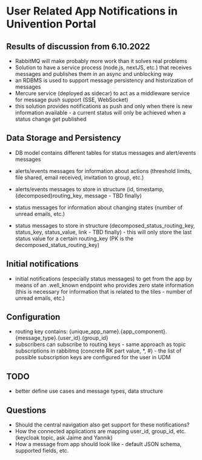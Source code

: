 # User Related App Notifications in Univention Portal

## Results of discussion from 6.10.2022

- RabbitMQ will make probably more work than it solves real problems
- Solution to have a service process (node.js, nextJS, etc.) that receives messages and publishes them in an async and unblocking way
- an RDBMS is used to support message persistency and historization of messages
- Mercure service (deployed as sidecar) to act as a middleware service for message push support (SSE, WebSocket)
- this solution provides notifications as push and only when there is new information available - a current status will only be achieved when a status change get published

## Data Storage and Persistency

- DB model contains different tables for status messages and alert/events messages
- alerts/events messages for information about actions (threshold limits, file shared, email received, invitation to group, etc.)
- alerts/events messages to store in structure (id, timestamp, {decomposed}routing_key, message - TBD finally)

- status messages for information about changing states (number of unread emails, etc.)
- status messages to store in structure (decomposed_status_routing_key, status_key, status_value, link - TBD finally) - this will only store the last status value for a certain routing_key (PK is the decomposed_status_routing_key)

## Initial notifications 

- initial notifications (especially status messages) to get from the app by means of an .well_known endpoint who provides zero state information (this is necessary for information that is related to the tiles - number of unread emails, etc.)

## Configuration

- routing key contains: {unique_app_name}.{app_component}.{message_type}.{user_id}.{group_id}
- subscribers can subscribe to routing keys - same approach as topic subscriptions in rabbitmq (concrete RK part value, *, #) - the list of possible subscription keys are configured for the user in UDM

## TODO

- better define use cases and message types, data structure

## Questions
- Should the central navigation also get support for these notifications?
- How the connected applications are mapping user_id, group_id, etc. (keycloak topic, ask Jaime and Yannik)
- How a message from app should look like - default JSON schema, supported fields, etc.
